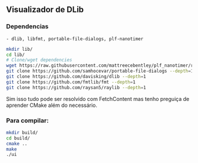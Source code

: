 ## Visualizador de DLib

### Dependencias 
    - dlib, libfmt, portable-file-dialogs, plf-nanotimer
```bash
mkdir lib/
cd lib/
# Clone/wget dependencies
wget https://raw.githubusercontent.com/mattreecebentley/plf_nanotimer/refs/heads/master/plf_nanotimer.h
git clone https://github.com/samhocevar/portable-file-dialogs --depth=1
git clone https://github.com/davisking/dlib --depth=1
git clone https://github.com/fmtlib/fmt --depth=1
git clone https://github.com/raysan5/raylib --depth=1
```
Sim isso tudo pode ser resolvido com FetchContent mas tenho preguiça de aprender CMake além do necessário.

### Para compilar:
```bash
mkdir build/
cd build/
cmake ..
make
./ui
```
